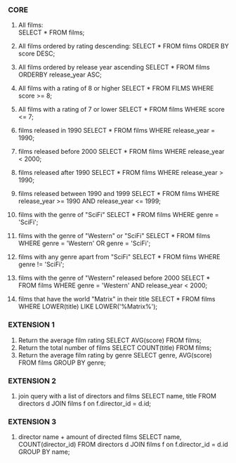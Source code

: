 ### CORE
1. All films:  
   SELECT * FROM films;
   
2. All films ordered by rating descending:
    SELECT * FROM films ORDER BY score DESC;
   
3. All films ordered by release year ascending
   SELECT * FROM films ORDERBY release_year ASC;
   
4. All films with a rating of 8 or higher
    SELECT * FROM FILMS WHERE score >= 8;
   
5. All films with a rating of 7 or lower
    SELECT * FROM films WHERE score <= 7;
   
6. films released in 1990
   SELECT * FROM films WHERE release_year = 1990;
   
7. films released before 2000
   SELECT * FROM films WHERE release_year < 2000;
   
8. films released after 1990
   SELECT * FROM films WHERE release_year > 1990;
   
9.  films released between 1990 and 1999
    SELECT * FROM films WHERE release_year >= 1990 AND release_year <= 1999;

10. films with the genre of "SciFi"
    SELECT * FROM films WHERE genre = 'SciFi';
    
11. films with the genre of "Western" or "SciFi"
    SELECT * FROM films WHERE genre = 'Western' OR genre = 'SciFi';
    
12. films with any genre apart from "SciFi"
    SELECT * FROM films WHERE genre != 'SciFi';
    
13. films with the genre of "Western" released before 2000
    SELECT * FROM films WHERE genre = 'Western' AND release_year < 2000;
    
14. films that have the world "Matrix" in their title
    SELECT * FROM films WHERE LOWER(title) LIKE LOWER('%Matrix%');

### EXTENSION 1
1. Return the average film rating
   SELECT AVG(score) FROM films;
2. Return the total number of films
   SELECT COUNT(title) FROM films; 
3. Return the average film rating by genre
   SELECT genre, AVG(score) FROM films GROUP BY genre;

### EXTENSION 2
1. join query with a list of directors and films
SELECT name, title FROM directors d JOIN films f on f.director_id = d.id;

### EXTENSION 3
1. director name + amount of directed films
SELECT name, COUNT(director_id) FROM directors d JOIN films f on f.director_id = d.id GROUP BY name;
